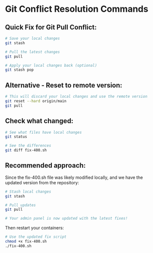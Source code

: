 # Git Conflict Resolution Commands

## Quick Fix for Git Pull Conflict:

```bash
# Save your local changes
git stash

# Pull the latest changes
git pull

# Apply your local changes back (optional)
git stash pop
```

## Alternative - Reset to remote version:

```bash
# This will discard your local changes and use the remote version
git reset --hard origin/main
git pull
```

## Check what changed:

```bash
# See what files have local changes
git status

# See the differences
git diff fix-400.sh
```

## Recommended approach:

Since the fix-400.sh file was likely modified locally, and we have the updated version from the repository:

```bash
# Stash local changes
git stash

# Pull updates
git pull

# Your admin panel is now updated with the latest fixes!
```

Then restart your containers:

```bash
# Use the updated fix script
chmod +x fix-400.sh
./fix-400.sh
```
